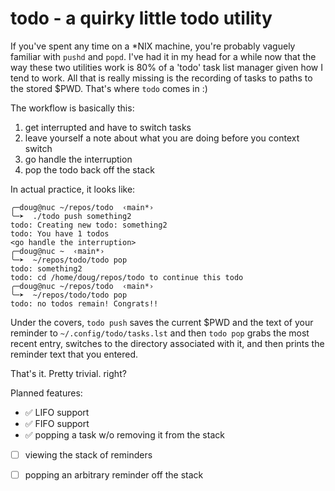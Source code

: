 # todo - a quirky little todo utility

If you've spent any time on a *NIX machine, you're probably vaguely familiar with
`pushd` and `popd`. I've had it in my head for a while now that the way these
two utilities work is 80% of a 'todo' task list manager given how I
tend to work. All that is really missing is the recording of tasks to paths to
the stored $PWD. That's where `todo` comes in :)

The workflow is basically this:
1. get interrupted and have to switch tasks
2. leave yourself a note about what you are doing before you context switch
3. go handle the interruption
4. pop the todo back off the stack

In actual practice, it looks like:
```
╭─doug@nuc ~/repos/todo  ‹main*›
╰─➤  ./todo push something2
todo: Creating new todo: something2
todo: You have 1 todos
<go handle the interruption>
╭─doug@nuc ~  ‹main*›
╰─➤  ~/repos/todo/todo pop
todo: something2
todo: cd /home/doug/repos/todo to continue this todo
╭─doug@nuc ~/repos/todo  ‹main*›
╰─➤  ~/repos/todo/todo pop
todo: no todos remain! Congrats!!
```

Under the covers, `todo push` saves the current $PWD and the text of your reminder to
`~/.config/todo/tasks.lst` and then `todo pop` grabs the most recent entry,
switches to the directory associated with it, and then prints the reminder text
that you entered.

That's it. Pretty trivial. right?

Planned features:

- ✅ LIFO support
- ✅ FIFO support
- ✅ popping a task w/o removing it from the stack
- [ ] viewing the stack of reminders
- [ ] popping an arbitrary reminder off the stack

